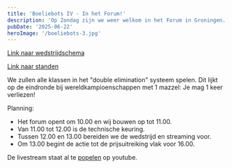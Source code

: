 ```yaml
---
title: 'Boeliebots IV - In het Forum!'
description: 'Op Zondag zijn we weer welkom in het Forum in Groningen. Belofte: meer actie!'
pubDate: '2025-06-22'
heroImage: '/boeliebots-3.jpg'
---
```


[Link naar wedstrijdschema](http://competitie.boeliebots.nl/list)

[Link naar standen](/schema)


We zullen alle klassen in het "double elimination" systeem spelen. Dit lijkt op de eindronde bij wereldkampioenschappen met 1 mazzel: Je mag 1 keer verliezen!

Planning:
- Het forum opent om 10.00 en wij bouwen op tot 11.00.
- Van 11.00 tot 12.00 is de technische keuring.
- Tussen 12.00 en 13.00 bereiden we de wedstrijd en streaming voor.
- Om 13.00 begint de actie tot de prijsuitreiking vlak voor 16.00.

De livestream staat al te [popelen](https://youtube.com/live/xrhdEJzg84c) op youtube. 

